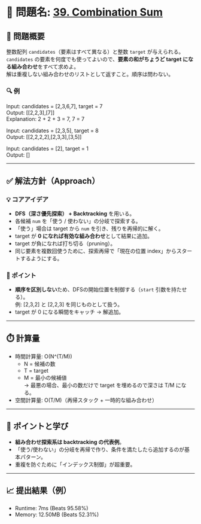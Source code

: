 # 🧩 問題名: [39. Combination Sum](https://leetcode.com/problems/combination-sum/)

## 📝 問題概要

整数配列 `candidates`（要素はすべて異なる）と整数 `target` が与えられる。  
`candidates` の要素を何度でも使ってよいので、**要素の和がちょうど target になる組み合わせ**をすべて求めよ。  
解は重複しない組み合わせのリストとして返すこと。順序は問わない。

### 🔍 例
Input: candidates = [2,3,6,7], target = 7  
Output: [[2,2,3],[7]]  
Explanation: 2 + 2 + 3 = 7, 7 = 7

Input: candidates = [2,3,5], target = 8  
Output: [[2,2,2,2],[2,3,3],[3,5]]

Input: candidates = [2], target = 1  
Output: []  

---

## ✅ 解法方針（Approach）

### 💡 コアアイデア
- **DFS（深さ優先探索） + Backtracking** を用いる。
- 各候補 `num` を「使う / 使わない」の分岐で探索する。
- 「使う」場合は target から `num` を引き、残りを再帰的に解く。
- target が **0 になれば有効な組み合わせ**として結果に追加。
- target が負になれば打ち切る（pruning）。
- 同じ要素を複数回使うために、探索再帰で「現在の位置 index」からスタートするようにする。

### 🧠 ポイント
- **順序を区別しない**ため、DFSの開始位置を制御する（`start` 引数を持たせる）。  
  例: [2,3,2] と [2,2,3] を同じものとして扱う。
- target が 0 になる瞬間をキャッチ → 解追加。

---

## ⏱️ 計算量
- 時間計算量: O(N^(T/M))  
  - N = 候補の数  
  - T = target  
  - M = 最小の候補値  
  → 最悪の場合、最小の数だけで target を埋めるので深さは T/M になる。
- 空間計算量: O(T/M)（再帰スタック + 一時的な組み合わせ）

---

## 🧠 ポイントと学び
- **組み合わせ探索系は backtracking の代表例**。
- 「使う/使わない」の分岐を再帰で作り、条件を満たしたら追加するのが基本パターン。
- 重複を防ぐために「インデックス制御」が超重要。

---

## 📈 提出結果（例）
- Runtime: 7ms (Beats 95.58%)  
- Memory: 12.50MB (Beats 52.31%)  

